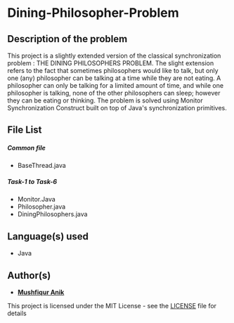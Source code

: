 # Dining-Philosopher-Problem

## Description of the problem

This project is a slightly extended version of the classical synchronization problem : THE DINING PHILOSOPHERS PROBLEM. The slight extension refers to the fact that sometimes philosophers would like to talk, but only one (any) philosopher can be talking at a time while they are not eating. A philosopher can only be talking for a limited amount of time, and while one philosopher is talking, none of the other philosophers can sleep; however they can be eating or thinking. The problem is solved using Monitor Synchronization Construct built on top of Java's synchronization primitives. 

## File List

##### Common file
- BaseThread.java
##### Task-1 to Task-6
- Monitor.Java
- Philosopher.java
- DiningPhilosophers.java


## Language(s) used
* Java


## Author(s)

* [**Mushfiqur Anik**](https://github.com/mushfiqur-anik)

This project is licensed under the MIT License - see the [LICENSE](LICENSE) file for details
